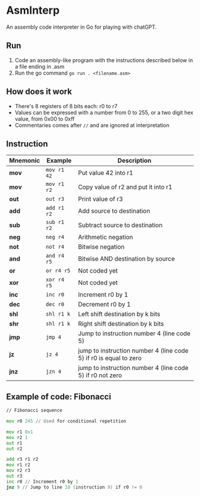 # AsmInterp

An assembly code interpreter in Go for playing with chatGPT.

## Run

1. Code an assembly-like program with the instructions described below in a file ending in .asm
2. Run the go command `go run . <filename.asm>`

## How does it work

- There's 8 registers of 8 bits each: r0 to r7
- Values can be expressed with a number from 0 to 255, or a two digit hex value, from 0x00 to 0xff
- Commentaries comes after `//` and are ignored at interpretation

## Instruction

| Mnemonic | Example     | Description                                                       |
| -------- | ----------- | ----------------------------------------------------------------- |
| **mov**  | `mov r1 42` | Put value 42 into r1                                              |
| **mov**  | `mov r1 r2` | Copy value of r2 and put it into r1                               |
| **out**  | `out r3`    | Print value of r3                                                 |
| **add**  | `add r1 r2` | Add source to destination                                         |
| **sub**  | `sub r1 r2` | Subtract source to destination                                    |
| **neg**  | `neg r4`    | Arithmetic negation                                               |
| **not**  | `not r4`    | Bitwise negation                                                  |
| **and**  | `and r4 r5` | Bitwise AND destination by source                                 |
| **or**   | `or r4 r5`  | Not coded yet                                                     |
| **xor**  | `xor r4 r5` | Not coded yet                                                     |
| **inc**  | `inc r0`    | Increment r0 by 1                                                 |
| **dec**  | `dec r0`    | Decrement r0 by 1                                                 |
| **shl**  | `shl r1 k`  | Left shift destination by k bits                                  |
| **shr**  | `shl r1 k`  | Right shift destination by k bits                                 |
| **jmp**  | `jmp 4`     | Jump to instruction number 4 (line code 5)                        |
| **jz**   | `jz 4`      | jump to instruction number 4 (line code 5) if r0 is equal to zero |
| **jnz**  | `jzn 4`     | jump to instruction number 4 (line code 5) if r0 not zero         |

## Example of code: Fibonacci

```asm
// Fibonacci sequence

mov r0 245 // Used for conditional repetition

mov r1 0x1
mov r2 1
out r1
out r2

add r3 r1 r2
mov r1 r2
mov r2 r3
out r3
inc r0 // Increment r0 by 1
jnz 9 // Jump to line 10 (instruction 9) if r0 != 0
```